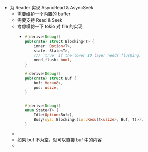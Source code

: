 - 为 Reader 实现 AsyncRead & AsyncSeek
	- 需要维护一个内置的 buffer
	- 需要支持 Read & Seek
	- 考虑模仿一下 tokio 对 file 的实现
		- ```rust
		  #[derive(Debug)]
		  pub(crate) struct Blocking<T> {
		      inner: Option<T>,
		      state: State<T>,
		      /// `true` if the lower IO layer needs flushing.
		      need_flush: bool,
		  }
		  
		  #[derive(Debug)]
		  pub(crate) struct Buf {
		      buf: Vec<u8>,
		      pos: usize,
		  }
		  
		  
		  #[derive(Debug)]
		  enum State<T> {
		      Idle(Option<Buf>),
		      Busy(sys::Blocking<(io::Result<usize>, Buf, T)>),
		  }
		  
		  ```
	-
	- 如果 buf 不为空，就可以直接 buf 中的内容
	-